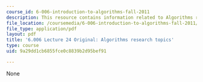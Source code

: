 ```yaml
---
course_id: 6-006-introduction-to-algorithms-fall-2011
description: This resource contains information related to Algorithms research topics.
file_location: /coursemedia/6-006-introduction-to-algorithms-fall-2011/9a29dd1cb6855fce0c8839b2d95bef91_MIT6_006F11_lec24_orig.pdf
file_type: application/pdf
layout: pdf
title: '6.006 Lecture 24 Original: Algorithms research topics'
type: course
uid: 9a29dd1cb6855fce0c8839b2d95bef91

---
```

None